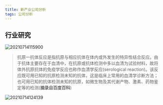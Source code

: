 ```yaml
---
title: 新产业公司分析
tags: 公司分析
---
```


## 行业研究

![20210714115900](https://netimages.oss-cn-beijing.aliyuncs.com/20210714115900.png "主流技术类别")

>抗原一抗体反应是指抗原与相应抗体在体内或外发生的特异性结合反应。由于抗体主要存在于血清中，在抗原或抗体检测中多以血清为试验材料，故将体外抗原抗体的免疫学反应也称作血清学反应(serological reaction)。该反应既可用已知的抗原检测未知的抗体，这是临床上常用的血清学诊断方法；也可用已知的抗体检测未知的抗原，如微生物及其代谢产物、激素、药物鉴定等的检测(**摘录自百度百科**)

![20210714124139](https://netimages.oss-cn-beijing.aliyuncs.com/20210714124139.png)